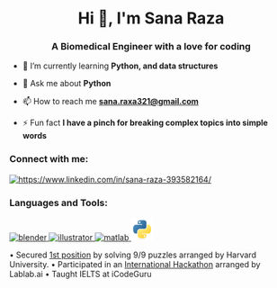<h1 align="center">Hi 👋, I'm Sana Raza</h1>
<h3 align="center">A Biomedical Engineer with a love for coding</h3>

- 🌱 I’m currently learning **Python, and data structures**

- 💬 Ask me about **Python**

- 📫 How to reach me **sana.raxa321@gmail.com**

- ⚡ Fun fact **I have a pinch for breaking complex topics into simple words**

<h3 align="left">Connect with me:</h3>
<p align="left">
<a href="https://linkedin.com/in/https://www.linkedin.com/in/sana-raza-393582164/" target="blank"><img align="center" src="https://raw.githubusercontent.com/rahuldkjain/github-profile-readme-generator/master/src/images/icons/Social/linked-in-alt.svg" alt="https://www.linkedin.com/in/sana-raza-393582164/" height="30" width="40" /></a>
</p>

<h3 align="left">Languages and Tools:</h3>
<p align="left"> <a href="https://www.blender.org/" target="_blank" rel="noreferrer"> <img src="https://download.blender.org/branding/community/blender_community_badge_white.svg" alt="blender" width="40" height="40"/> </a> <a href="https://www.adobe.com/in/products/illustrator.html" target="_blank" rel="noreferrer"> <img src="https://www.vectorlogo.zone/logos/adobe_illustrator/adobe_illustrator-icon.svg" alt="illustrator" width="40" height="40"/> </a> <a href="https://www.mathworks.com/" target="_blank" rel="noreferrer"> <img src="https://upload.wikimedia.org/wikipedia/commons/2/21/Matlab_Logo.png" alt="matlab" width="40" height="40"/> </a> <a href="https://www.python.org" target="_blank" rel="noreferrer"> <img src="https://raw.githubusercontent.com/devicons/devicon/master/icons/python/python-original.svg" alt="python" width="40" height="40"/> </a> </p>

•	Secured [1st position](https://certificates.cs50.io/746d3c5c-22f9-4d83-8a4b-33f34d91819e.pdf?size=letter) by solving 9/9 puzzles arranged by Harvard University.
•	Participated in an [International Hackathon](https://lablab.ai/u/@sanarazaaaa927) arranged by Lablab.ai
•	Taught IELTS at iCodeGuru

